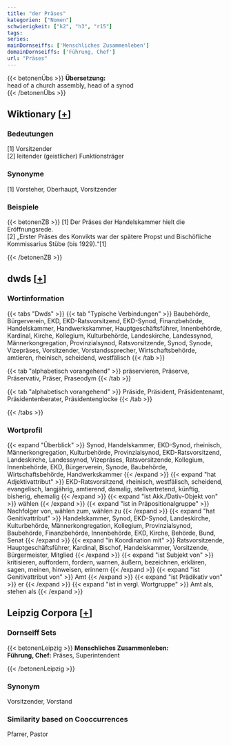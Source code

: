 ```yaml
---
title: "der Präses"
kategorien: ["Nomen"]
schwierigkeit: ["k2", "h3", "r15"]
tags:
series:
mainDornseiffs: ['Menschliches Zusammenleben']
domainDornseiffs: ['Führung, Chef']
url: "Präses"
---
```


{{< betonenÜbs >}}
**Übersetzung:**  
head of a church assembly, head of a synod  
{{< /betonenÜbs >}}

## Wiktionary [[+](https://de.wiktionary.org/wiki/Präses)]

### Bedeutungen
[1] Vorsitzender  
[2] leitender (geistlicher) Funktionsträger  

### Synonyme
[1] Vorsteher, Oberhaupt, Vorsitzender  

### Beispiele
{{< betonenZB >}}
[1] Der Präses der Handelskammer hielt die Eröffnungsrede.  
[2] „Erster Präses des Konvikts war der spätere Propst und Bischöfliche Kommissarius Stübe (bis 1929).“[1]  

{{< /betonenZB >}}


## dwds [[+](https://www.dwds.de/wb/Präses)]

### Wortinformation
{{< tabs "Dwds" >}}
{{< tab "Typische Verbindungen" >}}
Baubehörde, Bürgerverein, EKD, EKD-Ratsvorsitzend, EKD-Synod, Finanzbehörde, Handelskammer, Handwerkskammer, Hauptgeschäftsführer, Innenbehörde, Kardinal, Kirche, Kollegium, Kulturbehörde, Landeskirche, Landessynod, Männerkongregation, Provinzialsynod, Ratsvorsitzende, Synod, Synode, Vizepräses, Vorsitzender, Vorstandssprecher, Wirtschaftsbehörde, amtieren, rheinisch, scheidend, westfälisch
{{< /tab >}}

{{< tab "alphabetisch vorangehend" >}}
präservieren, Präserve, Präservativ, Präser, Praseodym
{{< /tab >}}

{{< tab "alphabetisch vorangehend" >}}
Präside, Präsident, Präsidentenamt, Präsidentenberater, Präsidentenglocke
{{< /tab >}}

{{< /tabs >}}

### Wortprofil
{{< expand "Überblick" >}} Synod, Handelskammer, EKD-Synod, rheinisch, Männerkongregation, Kulturbehörde, Provinzialsynod, EKD-Ratsvorsitzend, Landeskirche, Landessynod, Vizepräses, Ratsvorsitzende, Kollegium, Innenbehörde, EKD, Bürgerverein, Synode, Baubehörde, Wirtschaftsbehörde, Handwerkskammer {{< /expand >}}
{{< expand "hat Adjektivattribut" >}} EKD-Ratsvorsitzend, rheinisch, westfälisch, scheidend, evangelisch, langjährig, amtierend, damalig, stellvertretend, künftig, bisherig, ehemalig {{< /expand >}}
{{< expand "ist Akk./Dativ-Objekt von" >}} wählen {{< /expand >}}
{{< expand "ist in Präpositionalgruppe" >}} Nachfolger von, wählen zum, wählen zu {{< /expand >}}
{{< expand "hat Genitivattribut" >}} Handelskammer, Synod, EKD-Synod, Landeskirche, Kulturbehörde, Männerkongregation, Kollegium, Provinzialsynod, Baubehörde, Finanzbehörde, Innenbehörde, EKD, Kirche, Behörde, Bund, Senat {{< /expand >}}
{{< expand "in Koordination mit" >}} Ratsvorsitzende, Hauptgeschäftsführer, Kardinal, Bischof, Handelskammer, Vorsitzende, Bürgermeister, Mitglied {{< /expand >}}
{{< expand "ist Subjekt von" >}} kritisieren, auffordern, fordern, warnen, äußern, bezeichnen, erklären, sagen, meinen, hinweisen, erinnern {{< /expand >}}
{{< expand "ist Genitivattribut von" >}} Amt {{< /expand >}}
{{< expand "ist Prädikativ von" >}} er {{< /expand >}}
{{< expand "ist in vergl. Wortgruppe" >}} Amt als, stehen als {{< /expand >}}

## Leipzig Corpora [[+](https://corpora.uni-leipzig.de/en/res?word=Präses&corpusId=deu_newscrawl-public_2018)]

### Dornseiff Sets
{{< betonenLeipzig >}}
**Menschliches Zusammenleben:**  
**Führung, Chef:** Präses, Superintendent  

{{< /betonenLeipzig >}}

### Synonym
Vorsitzender, Vorstand


### Similarity based on Cooccurrences
Pfarrer, Pastor

